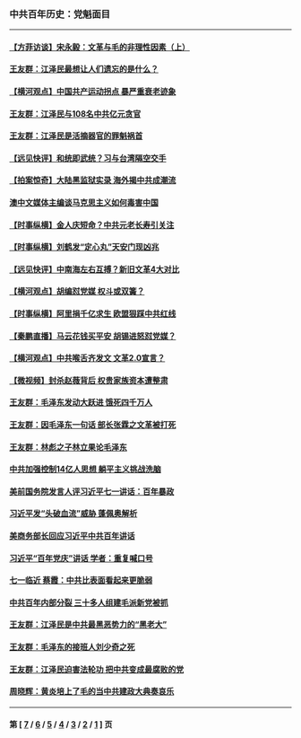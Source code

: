 ### 中共百年历史：党魁面目
---
#### [【方菲访谈】宋永毅：文革与毛的非理性因素（上）](../../pages/nf1176107/n13469956.md?03120430) 
#### [王友群：江泽民最想让人们遗忘的是什么？](../../pages/nf1176107/n13408949.md?03120430) 
#### [【横河观点】中国共产运动拐点 暴严重衰老迹象](../../pages/nf1176107/n13388333.md?03120430) 
#### [王友群：江泽民与108名中共亿元贪官](../../pages/nf1176107/n13352358.md?03120430) 
#### [王友群：江泽民是活摘器官的罪魁祸首](../../pages/nf1176107/n13336903.md?03120430) 
#### [【远见快评】和统即武统？习与台湾隔空交手](../../pages/nf1176107/n13297739.md?03120430) 
#### [【拍案惊奇】大陆黑监狱实录 海外揭中共成潮流](../../pages/nf1176107/n13288853.md?03120430) 
#### [澳中文媒体主编谈马克思主义如何毒害中国](../../pages/nf1176107/n13257387.md?03120430) 
#### [【时事纵横】金人庆短命？中共元老长寿引关注](../../pages/nf1176107/n13217934.md?03120430) 
#### [【时事纵横】刘鹤发“定心丸”天安门现凶兆](../../pages/nf1176107/n13215416.md?03120430) 
#### [【远见快评】中南海左右互搏？新旧文革4大对比](../../pages/nf1176107/n13214745.md?03120430) 
#### [【横河观点】胡编怼党媒 权斗或双簧？](../../pages/nf1176107/n13210864.md?03120430) 
#### [【时事纵横】阿里捐千亿求生 欧盟狠踩中共红线](../../pages/nf1176107/n13206431.md?03120430) 
#### [【秦鹏直播】马云花钱买平安 胡锡进怒怼党媒？](../../pages/nf1176107/n13206392.md?03120430) 
#### [【横河观点】中共喉舌齐发文 文革2.0宣言？](../../pages/nf1176107/n13201248.md?03120430) 
#### [【微视频】封杀赵薇背后 权贵家族资本遭整肃](../../pages/nf1176107/n13197798.md?03120430) 
#### [王友群：毛泽东发动大跃进 饿死四千万人](../../pages/nf1176107/n13177158.md?03120430) 
#### [王友群：因毛泽东一句话 部长张霖之文革被打死](../../pages/nf1176107/n13161711.md?03120430) 
#### [王友群：林彪之子林立果论毛泽东](../../pages/nf1176107/n13128622.md?03120430) 
#### [中共加强控制14亿人思想 躺平主义挑战洗脑](../../pages/nf1176107/n13094299.md?03120430) 
#### [美前国务院发言人评习近平七一讲话：百年暴政](../../pages/nf1176107/n13066986.md?03120430) 
#### [习近平发“头破血流”威胁 蓬佩奥解析](../../pages/nf1176107/n13063604.md?03120430) 
#### [美商务部长回应习近平中共百年讲话](../../pages/nf1176107/n13062903.md?03120430) 
#### [习近平“百年党庆”讲话 学者：重复喊口号](../../pages/nf1176107/n13061411.md?03120430) 
#### [七一临近 蔡霞：中共比表面看起来更脆弱](../../pages/nf1176107/n13056418.md?03120430) 
#### [中共百年内部分裂 三十多人组建毛派新党被抓](../../pages/nf1176107/n13044023.md?03120430) 
#### [王友群：江泽民是中共最黑恶势力的“黑老大”](../../pages/nf1176107/n13022180.md?03120430) 
#### [王友群：毛泽东的接班人刘少奇之死](../../pages/nf1176107/n12991772.md?03120430) 
#### [王友群：江泽民迫害法轮功 把中共变成最腐败的党](../../pages/nf1176107/n12947347.md?03120430) 
#### [周晓辉：黄炎培上了毛的当中共建政大典奏哀乐](../../pages/nf1176107/n12942780.md?03120430) 

---
#### 第 [ [7](./7.md?03120430) / [6](./6.md?03120430) / [5](./5.md?03120430) / [4](./4.md?03120430) / [3](./3.md?03120430) / [2](./2.md?03120430) / [1](./1.md?03120430) ] 页
